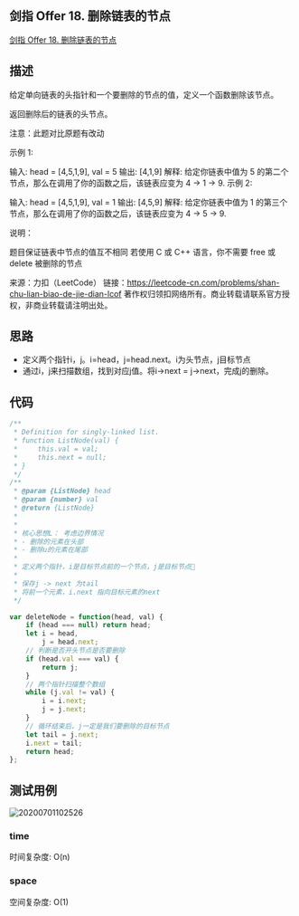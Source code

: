 ## 剑指 Offer 18. 删除链表的节点
[剑指 Offer 18. 删除链表的节点](https://leetcode-cn.com/problems/shan-chu-lian-biao-de-jie-dian-lcof/)

## 描述

给定单向链表的头指针和一个要删除的节点的值，定义一个函数删除该节点。

返回删除后的链表的头节点。

注意：此题对比原题有改动

示例 1:

输入: head = [4,5,1,9], val = 5
输出: [4,1,9]
解释: 给定你链表中值为 5 的第二个节点，那么在调用了你的函数之后，该链表应变为 4 -> 1 -> 9.
示例 2:

输入: head = [4,5,1,9], val = 1
输出: [4,5,9]
解释: 给定你链表中值为 1 的第三个节点，那么在调用了你的函数之后，该链表应变为 4 -> 5 -> 9.
 

说明：

题目保证链表中节点的值互不相同
若使用 C 或 C++ 语言，你不需要 free 或 delete 被删除的节点

来源：力扣（LeetCode）
链接：https://leetcode-cn.com/problems/shan-chu-lian-biao-de-jie-dian-lcof
著作权归领扣网络所有。商业转载请联系官方授权，非商业转载请注明出处。

## 思路

- 定义两个指针i，j。i=head，j=head.next。i为头节点，j目标节点
- 通过i，j来扫描数组，找到对应j值。将i->next = j->next，完成j的删除。

## 代码
```js
/**
 * Definition for singly-linked list.
 * function ListNode(val) {
 *     this.val = val;
 *     this.next = null;
 * }
 */
/**
 * @param {ListNode} head
 * @param {number} val
 * @return {ListNode}
 * 
 * 
 * 核心思想L： 考虑边界情况
 * - 删除的元素在头部
 * - 删除u的元素在尾部
 * 
 * 定义两个指针，i是目标节点前的一个节点，j是目标节点
 * 
 * 保存j -> next 为tail
 * 将前一个元素，i.next 指向目标元素的next
 */

var deleteNode = function(head, val) {
    if (head === null) return head;
    let i = head,
        j = head.next;
    // 判断是否开头节点是否要删除
    if (head.val === val) {
        return j;
    }
    // 两个指针扫描整个数组
    while (j.val != val) {
        i = i.next;
        j = j.next;
    }
    // 循环结束后，j一定是我们要删除的目标节点
    let tail = j.next;
    i.next = tail;
    return head;
};
```

## 测试用例
![20200701102526](https://hzy-1301560453.cos.ap-shanghai.myqcloud.com/2020/pictures/20200701102526.png)
### time
时间复杂度: O(n)
### space
空间复杂度: O(1)